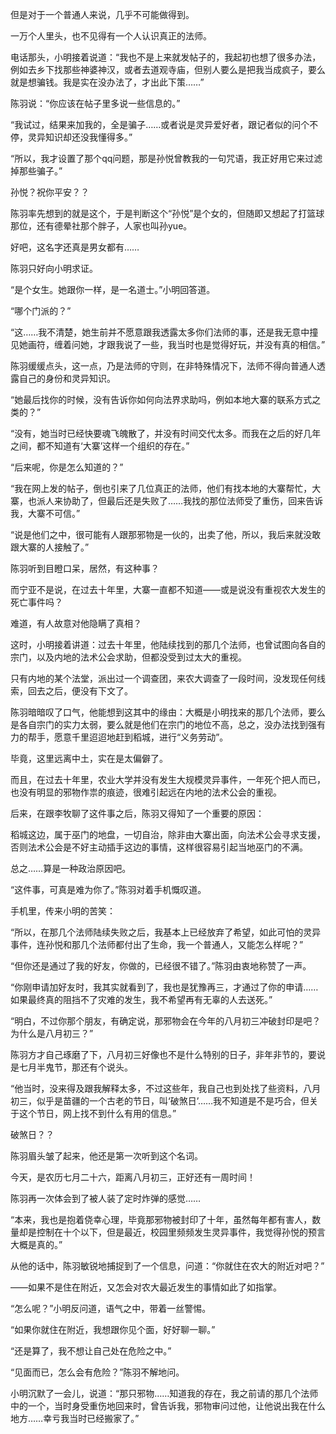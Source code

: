 但是对于一个普通人来说，几乎不可能做得到。

一万个人里头，也不见得有一个人认识真正的法师。

电话那头，小明接着说道：“我也不是上来就发帖子的，我起初也想了很多办法，例如去乡下找那些神婆神汉，或者去道观寺庙，但别人要么是把我当成疯子，要么就是想骗钱。我是实在没办法了，才出此下策……”

陈羽说：“你应该在帖子里多说一些信息的。”

“我试过，结果来加我的，全是骗子……或者说是灵异爱好者，跟记者似的问个不停，灵异知识却还没我懂得多。”

“所以，我才设置了那个qq问题，那是孙悦曾教我的一句咒语，我正好用它来过滤掉那些骗子。”

孙悦？祝你平安？？

陈羽率先想到的就是这个，于是判断这个“孙悦”是个女的，但随即又想起了打篮球那位，还有德晕社那个胖子，人家也叫孙yue。

好吧，这名字还真是男女都有……

陈羽只好向小明求证。

“是个女生。她跟你一样，是一名道士。”小明回答道。

“哪个门派的？”

“这……我不清楚，她生前并不愿意跟我透露太多你们法师的事，还是我无意中撞见她画符，缠着问她，才跟我说了一些，我当时也是觉得好玩，并没有真的相信。”

陈羽缓缓点头，这一点，乃是法师的守则，在非特殊情况下，法师不得向普通人透露自己的身份和灵异知识。

“她最后找你的时候，没有告诉你如何向法界求助吗，例如本地大寨的联系方式之类的？”

“没有，她当时已经快要魂飞魄散了，并没有时间交代太多。而我在之后的好几年之间，都不知道有‘大寨’这样一个组织的存在。”

“后来呢，你是怎么知道的？”

“我在网上发的帖子，倒也引来了几位真正的法师，他们有找本地的大寨帮忙，大寨，也派人来协助了，但最后还是失败了……我找的那位法师受了重伤，回来告诉我，大寨不可信。”

“说是他们之中，很可能有人跟那邪物是一伙的，出卖了他，所以，我后来就没敢跟大寨的人接触了。”

陈羽听到目瞪口呆，居然，有这种事？

而宁亚不是说，在过去十年里，大寨一直都不知道——或是说没有重视农大发生的死亡事件吗？

难道，有人故意对他隐瞒了真相？

这时，小明接着讲道：过去十年里，他陆续找到的那几个法师，也曾试图向各自的宗门，以及内地的法术公会求助，但都没受到过太大的重视。

只有内地的某个法堂，派出过一个调查团，来农大调查了一段时间，没发现任何线索，回去之后，便没有下文了。

陈羽暗暗叹了口气，他能想到这其中的缘由：大概是小明找来的那几个法师，要么是各自宗门的实力太弱，要么就是他们在宗门的地位不高，总之，没办法找到强有力的帮手，愿意千里迢迢地赶到稻城，进行“义务劳动”。

毕竟，这里远离中土，实在是太偏僻了。

而且，在过去十年里，农业大学并没有发生大规模灵异事件，一年死个把人而已，也没有明显的邪物作祟的痕迹，很难引起远在内地的法术公会的重视。

后来，在跟李牧聊了这件事之后，陈羽又得知了一个重要的原因：

稻城这边，属于巫门的地盘，一切自治，除非由大寨出面，向法术公会寻求支援，否则法术公会是不好主动插手这边的事情，这样很容易引起当地巫门的不满。

总之……算是一种政治原因吧。

“这件事，可真是难为你了。”陈羽对着手机慨叹道。

手机里，传来小明的苦笑：

“所以，在那几个法师陆续失败之后，我基本上已经放弃了希望，如此可怕的灵异事件，连孙悦和那几个法师都付出了生命，我一个普通人，又能怎么样呢？”

“但你还是通过了我的好友，你做的，已经很不错了。”陈羽由衷地称赞了一声。

“你刚申请加好友时，我其实就看到了，我也是犹豫再三，才通过了你的申请……如果最终真的阻挡不了灾难的发生，我不希望再有无辜的人去送死。”

“明白，不过你那个朋友，有确定说，那邪物会在今年的八月初三冲破封印是吧？为什么是八月初三？”

陈羽方才自己琢磨了下，八月初三好像也不是什么特别的日子，非年非节的，要说是七月半鬼节，那还有个说头。

“他当时，没来得及跟我解释太多，不过这些年，我自己也到处找了些资料，八月初三，似乎是苗疆的一个古老的节日，叫‘破煞日’……我不知道是不是巧合，但关于这个节日，网上找不到什么有用的信息。”

破煞日？？

陈羽眉头皱了起来，他还是第一次听到这个名词。

今天，是农历七月二十六，距离八月初三，正好还有一周时间！

陈羽再一次体会到了被人装了定时炸弹的感觉……

“本来，我也是抱着侥幸心理，毕竟那邪物被封印了十年，虽然每年都有害人，数量却是控制在十个以下，但是最近，校园里频频发生灵异事件，我觉得孙悦的预言大概是真的。”

从他的话中，陈羽敏锐地捕捉到了一个信息，问道：“你就住在农大的附近对吧？”

——如果不是住在附近，又怎会对农大最近发生的事情如此了如指掌。

“怎么呢？”小明反问道，语气之中，带着一丝警惕。

“如果你就住在附近，我想跟你见个面，好好聊一聊。”

“还是算了，我不想让自己处在危险之中。”

“见面而已，怎么会有危险？”陈羽不解地问。

小明沉默了一会儿，说道：“那只邪物……知道我的存在，我之前请的那几个法师中的一个，当时身受重伤地回来时，曾告诉我，邪物审问过他，让他说出我在什么地方……幸亏我当时已经搬家了。”
